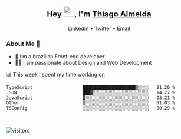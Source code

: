 

<h2 align="center">Hey <img src="https://github.com/TheDudeThatCode/TheDudeThatCode/blob/master/Assets/Hi.gif" width="29">, I'm <a href="https://www.linkedin.com/in/thiago-almeida-69785569/">Thiago Almeida</a></h2>
<p align="center">
  <a href="https://www.linkedin.com/in/thiago-almeida-69785569/">LinkedIn</a> •
  <a href="https://twitter.com/thiagoloal">Twitter</a> •
  <a href="mailto:thiagoloal@gmail.com">Email</a>
</p>

### About Me 🚀
- 🌱  I’m a brazilian Front-end developer</br>
- 👨‍💻  I am passionate about Design and Web Development</br>

<!-- ![Thiago Almeida github stats](https://github-readme-stats.vercel.app/api?username=thiagoloal&show_icons=true&hide_border=true)&nbsp;&nbsp; -->

📊 This week I spent my time working on
<!--START_SECTION:waka-->

```text
TypeScript                   ████████████████████▒░░░░   81.20 %
JSON                         ███▓░░░░░░░░░░░░░░░░░░░░░   14.27 %
JavaScript                   ▓░░░░░░░░░░░░░░░░░░░░░░░░   03.21 %
Other                        ▒░░░░░░░░░░░░░░░░░░░░░░░░   01.03 %
TSConfig                     ░░░░░░░░░░░░░░░░░░░░░░░░░   00.29 %
```

<!--END_SECTION:waka-->

<br />

![visitors](https://visitor-badge.laobi.icu/badge?page_id=thiagoloal.thiagoloal)
